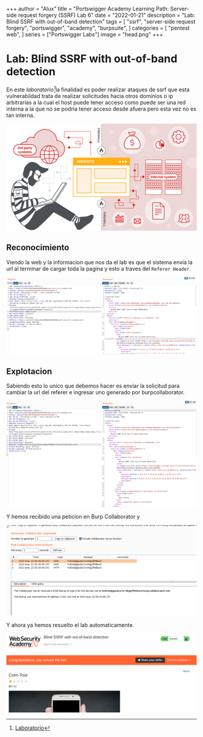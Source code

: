 +++
author = "Alux"
title = "Portswigger Academy Learning Path: Server-side request forgery (SSRF) Lab 6"
date = "2022-01-21"
description = "Lab: Blind SSRF with out-of-band detection"
tags = [
    "ssrf",
    "server-side request forgery",
    "portswigger",
    "academy",
    "burpsuite",
]
categories = [
    "pentest web",
]
series = ["Portswigger Labs"]
image = "head.png"
+++

# Lab: Blind SSRF with out-of-band detection

En este <cite>laboratorio[^1]</cite>la finalidad es poder realizar ataques de ssrf que esta vulnerabildad trata de realizar solicitudes hacia otros dominios o ip arbitrarias a la cual el host puede tener acceso como puede ser una red interna a la que no se podria tener acceso desde afuera pero esta vez no es tan interna.

![Vulnerabilidad SSRF](banner.svg)

## Reconocimiento

Viendo la web y la informacion que nos da el lab es que el sistema envia la url al terminar de cargar toda la pagina y esto a traves del `Referer Header`.


![Peticion para cargar producto](request1.png)


## Explotacion

Sabiendo esto lo unico que debemos hacer es enviar la solicitud para cambiar la url del referer e ingresar uno generado por burpcollaborator.

![Peticion para cagar producto con header modificado](request2.png)

Y hemos recibido una peticion en Burp Collaborator y

![Collaborator log](collaborator.png)

Y ahora ya hemos resuelto el lab automaticamente.

![Laboratorio resuelto](resuelto.png)


[^1]: [Laboratorio](https://portswigger.net/web-security/ssrf/blind/lab-out-of-band-detection )